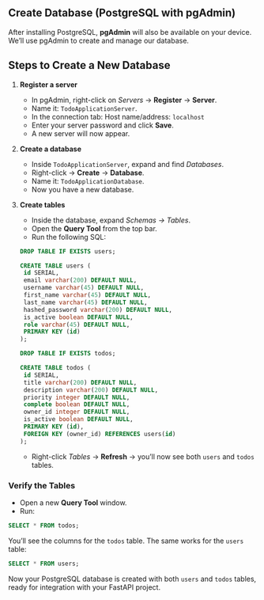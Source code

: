 ## Create Database (PostgreSQL with pgAdmin)

After installing PostgreSQL, **pgAdmin** will also be available on your device. We’ll use pgAdmin to create and manage our database.

## Steps to Create a New Database

1. **Register a server**

   - In pgAdmin, right-click on _Servers_ → **Register** → **Server**.
   - Name it: `TodoApplicationServer`.
   - In the connection tab: Host name/address: `localhost`
   - Enter your server password and click **Save**.
   - A new server will now appear.

2. **Create a database**

   - Inside `TodoApplicationServer`, expand and find _Databases_.
   - Right-click → **Create** → **Database**.
   - Name it: `TodoApplicationDatabase`.
   - Now you have a new database.

3. **Create tables**

   - Inside the database, expand _Schemas → Tables_.
   - Open the **Query Tool** from the top bar.
   - Run the following SQL:

   ```sql
   DROP TABLE IF EXISTS users;

   CREATE TABLE users (
   	id SERIAL,
   	email varchar(200) DEFAULT NULL,
   	username varchar(45) DEFAULT NULL,
   	first_name varchar(45) DEFAULT NULL,
   	last_name varchar(45) DEFAULT NULL,
   	hashed_password varchar(200) DEFAULT NULL,
   	is_active boolean DEFAULT NULL,
   	role varchar(45) DEFAULT NULL,
   	PRIMARY KEY (id)
   );

   DROP TABLE IF EXISTS todos;

   CREATE TABLE todos (
   	id SERIAL,
   	title varchar(200) DEFAULT NULL,
   	description varchar(200) DEFAULT NULL,
   	priority integer DEFAULT NULL,
   	complete boolean DEFAULT NULL,
   	owner_id integer DEFAULT NULL,
   	is_active boolean DEFAULT NULL,
   	PRIMARY KEY (id),
   	FOREIGN KEY (owner_id) REFERENCES users(id)
   );
   ```

   - Right-click _Tables_ → **Refresh** → you’ll now see both `users` and `todos` tables.

### Verify the Tables

- Open a new **Query Tool** window.
- Run:

```sql
SELECT * FROM todos;
```

You’ll see the columns for the `todos` table.
The same works for the `users` table:

```sql
SELECT * FROM users;
```

Now your PostgreSQL database is created with both `users` and `todos` tables, ready for integration with your FastAPI project.
